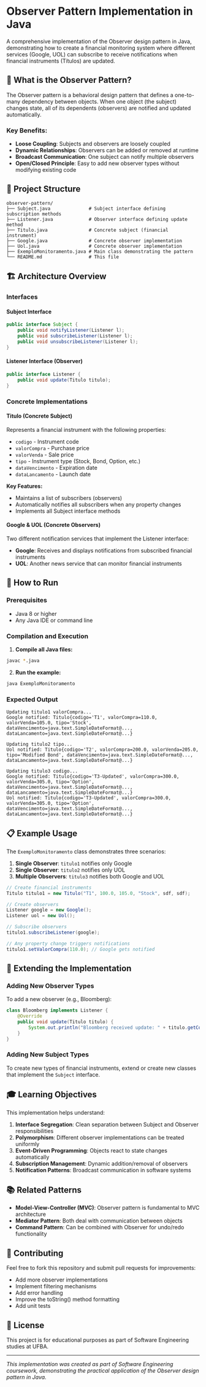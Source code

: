 # Observer Pattern Implementation in Java

A comprehensive implementation of the Observer design pattern in Java, demonstrating how to create a financial monitoring system where different services (Google, UOL) can subscribe to receive notifications when financial instruments (Títulos) are updated.

## 🎯 What is the Observer Pattern?

The Observer pattern is a behavioral design pattern that defines a one-to-many dependency between objects. When one object (the subject) changes state, all of its dependents (observers) are notified and updated automatically.

### Key Benefits:
- **Loose Coupling**: Subjects and observers are loosely coupled
- **Dynamic Relationships**: Observers can be added or removed at runtime
- **Broadcast Communication**: One subject can notify multiple observers
- **Open/Closed Principle**: Easy to add new observer types without modifying existing code

## 📁 Project Structure

```
observer-pattern/
├── Subject.java              # Subject interface defining subscription methods
├── Listener.java             # Observer interface defining update method
├── Titulo.java               # Concrete subject (financial instrument)
├── Google.java               # Concrete observer implementation
├── Uol.java                  # Concrete observer implementation
├── ExemploMonitoramento.java # Main class demonstrating the pattern
└── README.md                 # This file
```

## 🏗️ Architecture Overview

### Interfaces

#### Subject Interface
```java
public interface Subject {
    public void notifyListener(Listener l);
    public void subscribeListener(Listener l);
    public void unsubscribeListener(Listener l);
}
```

#### Listener Interface (Observer)
```java
public interface Listener {
    public void update(Titulo titulo);
}
```

### Concrete Implementations

#### Titulo (Concrete Subject)
Represents a financial instrument with the following properties:
- `codigo` - Instrument code
- `valorCompra` - Purchase price
- `valorVenda` - Sale price  
- `tipo` - Instrument type (Stock, Bond, Option, etc.)
- `dataVencimento` - Expiration date
- `dataLancamento` - Launch date

**Key Features:**
- Maintains a list of subscribers (observers)
- Automatically notifies all subscribers when any property changes
- Implements all Subject interface methods

#### Google & UOL (Concrete Observers)
Two different notification services that implement the Listener interface:
- **Google**: Receives and displays notifications from subscribed financial instruments
- **UOL**: Another news service that can monitor financial instruments

## 🚀 How to Run

### Prerequisites
- Java 8 or higher
- Any Java IDE or command line

### Compilation and Execution

1. **Compile all Java files:**
```bash
javac *.java
```

2. **Run the example:**
```bash
java ExemploMonitoramento
```

### Expected Output
```
Updating titulo1 valorCompra...
Google notified: Titulo{codigo='T1', valorCompra=110.0, valorVenda=105.0, tipo='Stock', dataVencimento=java.text.SimpleDateFormat@..., dataLancamento=java.text.SimpleDateFormat@...}

Updating titulo2 tipo...
Uol notified: Titulo{codigo='T2', valorCompra=200.0, valorVenda=205.0, tipo='Modified Bond', dataVencimento=java.text.SimpleDateFormat@..., dataLancamento=java.text.SimpleDateFormat@...}

Updating titulo3 codigo...
Google notified: Titulo{codigo='T3-Updated', valorCompra=300.0, valorVenda=305.0, tipo='Option', dataVencimento=java.text.SimpleDateFormat@..., dataLancamento=java.text.SimpleDateFormat@...}
Uol notified: Titulo{codigo='T3-Updated', valorCompra=300.0, valorVenda=305.0, tipo='Option', dataVencimento=java.text.SimpleDateFormat@..., dataLancamento=java.text.SimpleDateFormat@...}
```

## 📋 Example Usage

The `ExemploMonitoramento` class demonstrates three scenarios:

1. **Single Observer**: `titulo1` notifies only Google
2. **Single Observer**: `titulo2` notifies only UOL  
3. **Multiple Observers**: `titulo3` notifies both Google and UOL

```java
// Create financial instruments
Titulo titulo1 = new Titulo("T1", 100.0, 105.0, "Stock", sdf, sdf);

// Create observers
Listener google = new Google();
Listener uol = new Uol();

// Subscribe observers
titulo1.subscribeListener(google);

// Any property change triggers notifications
titulo1.setValorCompra(110.0); // Google gets notified
```

## 🔧 Extending the Implementation

### Adding New Observer Types
To add a new observer (e.g., Bloomberg):

```java
class Bloomberg implements Listener {
    @Override
    public void update(Titulo titulo) {
        System.out.println("Bloomberg received update: " + titulo.getCodigo());
    }
}
```

### Adding New Subject Types
To create new types of financial instruments, extend or create new classes that implement the `Subject` interface.

## 🎓 Learning Objectives

This implementation helps understand:

1. **Interface Segregation**: Clean separation between Subject and Observer responsibilities
2. **Polymorphism**: Different observer implementations can be treated uniformly
3. **Event-Driven Programming**: Objects react to state changes automatically
4. **Subscription Management**: Dynamic addition/removal of observers
5. **Notification Patterns**: Broadcast communication in software systems

## 📚 Related Patterns

- **Model-View-Controller (MVC)**: Observer pattern is fundamental to MVC architecture
- **Mediator Pattern**: Both deal with communication between objects
- **Command Pattern**: Can be combined with Observer for undo/redo functionality

## 🤝 Contributing

Feel free to fork this repository and submit pull requests for improvements:
- Add more observer implementations
- Implement filtering mechanisms
- Add error handling
- Improve the toString() method formatting
- Add unit tests

## 📄 License

This project is for educational purposes as part of Software Engineering studies at UFBA.

---

*This implementation was created as part of Software Engineering coursework, demonstrating the practical application of the Observer design pattern in Java.*
